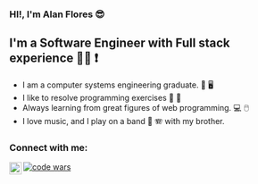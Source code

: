 ### HI!, I'm Alan Flores 😎

## I'm a Software Engineer with Full stack experience   🧑‍💻 ❗

* I am a computer systems engineering graduate. 📖 🖥️ 
* I like to resolve programming exercises 👀 🥇
* Always learning from great figures of web programming.  💻 🖱️
* I love music, and I play on a band 🎸 🪗 with my brother.

### Connect with me:

[<img align="left" alt="Alan Flores | LinkedIn" width="22px" src="https://cdn.jsdelivr.net/npm/simple-icons@v3/icons/linkedin.svg" />][linkedin]
[<img alt="code wars" src="https://www.codewars.com/users/AlanF20/badges/large" />][codewars]

<br />




[codewars]: https://www.codewars.com/users/AlanF20/badges/large

[linkedin]: https://www.linkedin.com/in/alan-flores-bbb458213/
